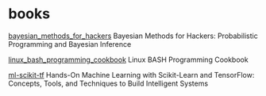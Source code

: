 # books

[bayesian_methods_for_hackers](bayesian_methods_for_hackers)
Bayesian Methods for Hackers: Probabilistic Programming and Bayesian Inference

[linux_bash_programming_cookbook](linux_bash_programming_cookbook)
Linux BASH Programming Cookbook

[ml-scikit-tf](ml-scikit-tf)
Hands-On Machine Learning with Scikit-Learn and TensorFlow: Concepts, Tools, 
and Techniques to Build Intelligent Systems